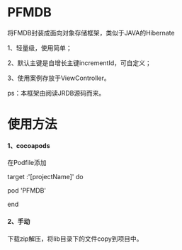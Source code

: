 # PFMDB
将FMDB封装成面向对象存储框架，类似于JAVA的Hibernate

1、轻量级，使用简单；

2、默认主键是自增长主键incrementId，可自定义；

3、使用案例存放于ViewController。

ps：本框架由阅读JRDB源码而来。

# 使用方法

#### 1、cocoapods

在Podfile添加

target :'[projectName]' do

pod 'PFMDB'

end


#### 2、手动

下载zip解压，将lib目录下的文件copy到项目中。


